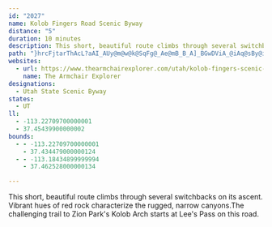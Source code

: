 ```yaml
---
id: "2027"
name: Kolob Fingers Road Scenic Byway
distance: "5"
duration: 10 minutes
description: This short, beautiful route climbs through several switchbacks on its ascent. Vibrant hues of red rock characterize the rugged, narrow canyons.The challenging trail to Zion Park's Kolob Arch starts at Lee's Pass on this road.
path: "}hrcFjtarThAcL?aAI_AUy@m@w@k@SqFg@_Ae@mB_B_A]_BGwDViA_@iAq@sBy@iBk@kIaAy@a@U]Sm@OeB`AaGt@mGGmEBqAF_@n@yAzB}C\\mB?uAGoBa@aDaA}C{DoIYgC?_Ad@mFRsDCoGHsIEiOTcBrAaEPsA?_AQsAqAuEAwCHi@h@kATYh@c@j@U`B_@nB@zEjAt@JbBK~@g@lCmDtAqAbCyAxAmAlGgIj@eARg@Z}ADu@CcB]{BqA_DGs@PaDIaASeAcBeDe@yAIaBNkARq@jAaAr@YxA`@bA|AZzARdDb@dAz@~@v@tAJ~@Ex@_@pAI`Bn@`FHpBTfAh@~@h@d@vA`@pB\\jCnAbJ~BjGjCbALxCG|Cl@zCa@zDCrBPhBl@hBx@pA`AxIpIhAd@vCt@jAf@b@\\hBtB|@hBdAfCt@t@x@TpBBh@b@z@nBh@b@rAXRLZv@Hf@?jAU~AYXc@T]?UI"
websites:
  - url: https://www.thearmchairexplorer.com/utah/kolob-fingers-scenic-road.php
    name: The Armchair Explorer
designations:
  - Utah State Scenic Byway
states:
  - UT
ll:
  - -113.22709700000001
  - 37.45439900000002
bounds:
  - - -113.22709700000001
    - 37.434479000000124
  - - -113.18434899999994
    - 37.462528000000134

---
```


This short, beautiful route climbs through several switchbacks on its ascent. Vibrant hues of red rock characterize the rugged, narrow canyons.The challenging trail to Zion Park's Kolob Arch starts at Lee's Pass on this road.
